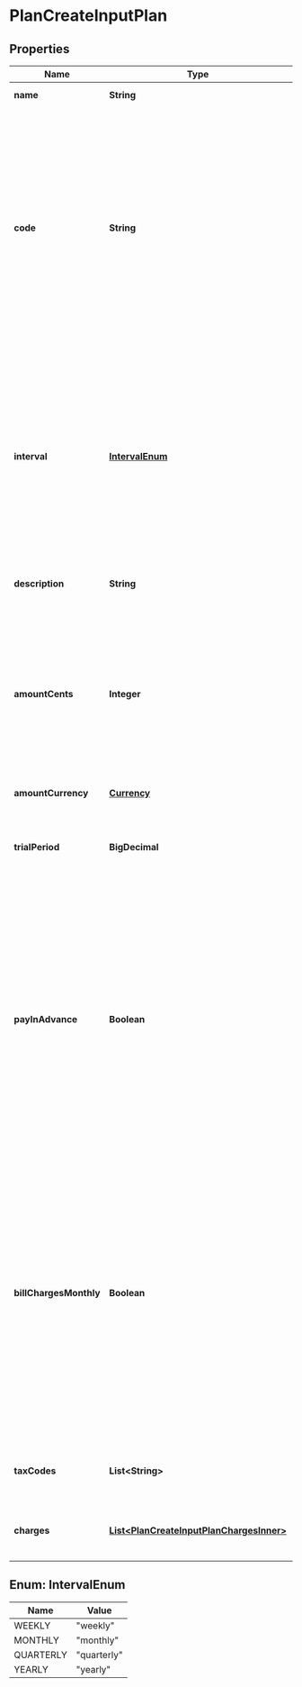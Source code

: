 

# PlanCreateInputPlan


## Properties

| Name | Type | Description | Notes |
|------------ | ------------- | ------------- | -------------|
|**name** | **String** | The name of the plan. |  [optional] |
|**code** | **String** | The code of the plan. It serves as a unique identifier associated with a particular plan. The code is typically used for internal or system-level identification purposes, like assigning a subscription, for instance. |  [optional] |
|**interval** | [**IntervalEnum**](#IntervalEnum) | The interval used for recurring billing. It represents the frequency at which subscription billing occurs. The interval can be one of the following values: &#x60;yearly&#x60;, &#x60;quarterly&#x60;, &#x60;monthly&#x60;, or &#x60;weekly&#x60;. |  [optional] |
|**description** | **String** | The description on the plan. |  [optional] |
|**amountCents** | **Integer** | The base cost of the plan, excluding any applicable taxes, that is billed on a recurring basis. This value is defined at 0 if your plan is a pay-as-you-go plan. |  [optional] |
|**amountCurrency** | [**Currency**](Currency.md) |  |  [optional] |
|**trialPeriod** | **BigDecimal** | The duration in days during which the base cost of the plan is offered for free. |  [optional] |
|**payInAdvance** | **Boolean** | This field determines the billing timing for the plan. When set to &#x60;true&#x60;, the base cost of the plan is due at the beginning of each billing period. Conversely, when set to &#x60;false&#x60;, the base cost of the plan is due at the end of each billing period. |  [optional] |
|**billChargesMonthly** | **Boolean** | This field, when set to &#x60;true&#x60;, enables to invoice usage-based charges on monthly basis, even if the cadence of the plan is yearly. This allows customers to pay charges overage on a monthly basis. This can be set to true only if the plan’s interval is &#x60;yearly&#x60;. |  [optional] |
|**taxCodes** | **List&lt;String&gt;** | List of unique code used to identify the taxes. |  [optional] |
|**charges** | [**List&lt;PlanCreateInputPlanChargesInner&gt;**](PlanCreateInputPlanChargesInner.md) | Additional usage-based charges for this plan. |  [optional] |



## Enum: IntervalEnum

| Name | Value |
|---- | -----|
| WEEKLY | &quot;weekly&quot; |
| MONTHLY | &quot;monthly&quot; |
| QUARTERLY | &quot;quarterly&quot; |
| YEARLY | &quot;yearly&quot; |



